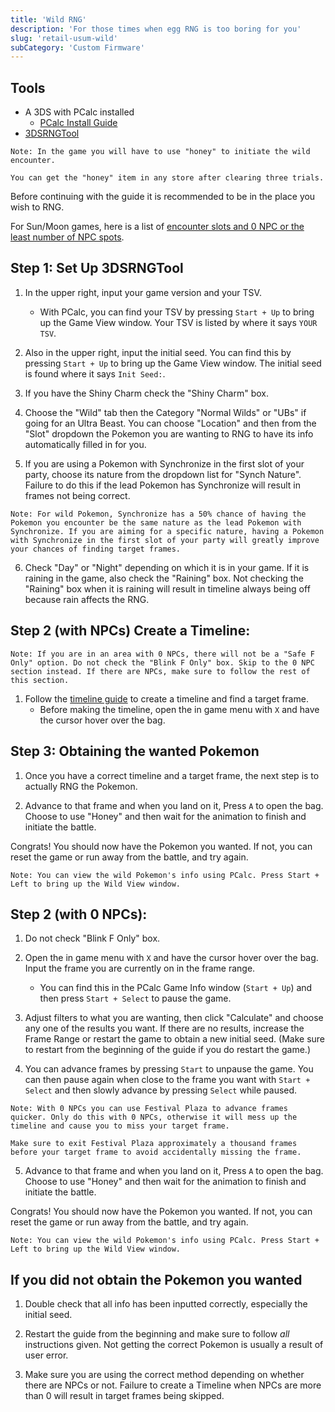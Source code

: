 ```yaml
---
title: 'Wild RNG'
description: 'For those times when egg RNG is too boring for you'
slug: 'retail-usum-wild'
subCategory: 'Custom Firmware'
---
```


## Tools

- A 3DS with PCalc installed
  - [PCalc Install Guide](https://www.pokemonrng.com/misc-3ds-installing-pcalc)
- [3DSRNGTool](https://github.com/wwwwwwzx/3DSRNGTool/releases)

```
Note: In the game you will have to use "honey" to initiate the wild encounter.

You can get the "honey" item in any store after clearing three trials.
```

Before continuing with the guide it is recommended to be in the place you wish to RNG.

For Sun/Moon games, here is a list of [encounter slots and 0 NPC or the least number of NPC spots](http://pokerng.forumcommunity.net/?t=59613020).

## Step 1: Set Up 3DSRNGTool

1. In the upper right, input your game version and your TSV.

   - With PCalc, you can find your TSV by pressing `Start + Up` to bring up the Game View window. Your TSV is listed by where it says `YOUR TSV`.

2. Also in the upper right, input the initial seed. You can find this by pressing `Start + Up` to bring up the Game View window. The initial seed is found where it says `Init Seed:`.

3. If you have the Shiny Charm check the "Shiny Charm" box.

4. Choose the "Wild" tab then the Category "Normal Wilds" or "UBs" if going for an Ultra Beast. You can choose "Location" and then from the "Slot" dropdown the Pokemon you are wanting to RNG to have its info automatically filled in for you.

5. If you are using a Pokemon with Synchronize in the first slot of your party, choose its nature from the dropdown list for "Synch Nature". Failure to do this if the lead Pokemon has Synchronize will result in frames not being correct.

```
Note: For wild Pokemon, Synchronize has a 50% chance of having the Pokemon you encounter be the same nature as the lead Pokemon with Synchronize. If you are aiming for a specific nature, having a Pokemon with Synchronize in the first slot of your party will greatly improve your chances of finding target frames.
```

6. Check "Day" or "Night" depending on which it is in your game. If it is raining in the game, also check the "Raining" box. Not checking the "Raining" box when it is raining will result in timeline always being off because rain affects the RNG.

## Step 2 (with NPCs) Create a Timeline:

```
Note: If you are in an area with 0 NPCs, there will not be a "Safe F Only" option. Do not check the "Blink F Only" box. Skip to the 0 NPC section instead. If there are NPCs, make sure to follow the rest of this section.
```

1. Follow the [timeline guide](https://www.pokemonrng.com/retail-usum-timeline) to create a timeline and find a target frame.
   - Before making the timeline, open the in game menu with `X` and have the cursor hover over the bag.

## Step 3: Obtaining the wanted Pokemon

1. Once you have a correct timeline and a target frame, the next step is to actually RNG the Pokemon.

2. Advance to that frame and when you land on it, Press `A` to open the bag. Choose to use "Honey" and then wait for the animation to finish and initiate the battle.

Congrats! You should now have the Pokemon you wanted. If not, you can reset the game or run away from the battle, and try again.

```
Note: You can view the wild Pokemon's info using PCalc. Press Start + Left to bring up the Wild View window.
```

## Step 2 (with 0 NPCs):

1. Do not check "Blink F Only" box.

2. Open the in game menu with `X` and have the cursor hover over the bag. Input the frame you are currently on in the frame range.

   - You can find this in the PCalc Game Info window (`Start + Up`) and then press `Start + Select` to pause the game.

3. Adjust filters to what you are wanting, then click "Calculate" and choose any one of the results you want. If there are no results, increase the Frame Range or restart the game to obtain a new initial seed. (Make sure to restart from the beginning of the guide if you do restart the game.)

4. You can advance frames by pressing `Start` to unpause the game. You can then pause again when close to the frame you want with `Start + Select` and then slowly advance by pressing `Select` while paused.

```
Note: With 0 NPCs you can use Festival Plaza to advance frames quicker. Only do this with 0 NPCs, otherwise it will mess up the timeline and cause you to miss your target frame.

Make sure to exit Festival Plaza approximately a thousand frames before your target frame to avoid accidentally missing the frame.
```

5. Advance to that frame and when you land on it, Press `A` to open the bag. Choose to use "Honey" and then wait for the animation to finish and initiate the battle.

Congrats! You should now have the Pokemon you wanted. If not, you can reset the game or run away from the battle, and try again.

```
Note: You can view the wild Pokemon's info using PCalc. Press Start + Left to bring up the Wild View window.
```

## If you did not obtain the Pokemon you wanted

1. Double check that all info has been inputted correctly, especially the initial seed.

2. Restart the guide from the beginning and make sure to follow _all_ instructions given. Not getting the correct Pokemon is usually a result of user error.

3. Make sure you are using the correct method depending on whether there are NPCs or not. Failure to create a Timeline when NPCs are more than 0 will result in target frames being skipped.
